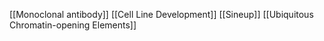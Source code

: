 [[Monoclonal antibody]]
[[Cell Line Development]]
[[Sineup]]
[[Ubiquitous Chromatin-opening Elements]]
